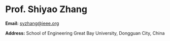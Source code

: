 # Prof. Shiyao Zhang

**Email:**    <syzhang@ieee.org>

**Address:**  School of Engineering
Great Bay University, Dongguan City, China
